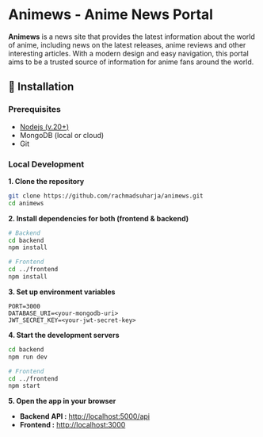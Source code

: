 # Animews - Anime News Portal

**Animews** is a news site that provides the latest information about the world of anime, including news on the latest releases, anime reviews and other interesting articles. With a modern design and easy navigation, this portal aims to be a trusted source of information for anime fans around the world.

## 🚀 Installation

### Prerequisites

<ul>
<li><a href="https://nodejs.org/en">Nodejs (v.20+)</a></li>
<li>MongoDB (local or cloud)</li>
<li>Git</li>
</ul>

### Local Development

**1. Clone the repository**

```bash
git clone https://github.com/rachmadsuharja/animews.git
cd animews
```

**2. Install dependencies for both (frontend & backend)**

```bash
# Backend
cd backend
npm install

# Frontend
cd ../frontend
npm install
```

**3. Set up environment variables**

```env
PORT=3000
DATABASE_URI=<your-mongodb-uri>
JWT_SECRET_KEY=<your-jwt-secret-key>
```

**4. Start the development servers**

```bash
cd backend
npm run dev

# Frontend
cd ../frontend
npm start
```

**5. Open the app in your browser**

<ul>
<li><b>Backend API :</b> <a href="http://localhost:5000/api">http://localhost:5000/api</a></li>
<li><b>Frontend :</b> <a href="http://localhost:3000">http://localhost:3000</a></li>
</ul>
